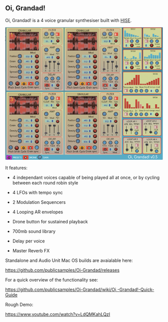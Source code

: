 ## **Oi, Grandad!**

Oi, Grandad! is a 4 voice granular synthesiser built with [HISE](http://hise.audio). 

![Oi, Grandad! ](https://github.com/publicsamples/Oi-Grandad/blob/main/oi%20grandad/oigrandad.png?raw=true)

It features:

 - 4 independant voices capable of being played all at once, or by
   cycling between each round robin style

 - 4 LFOs with tempo sync
 -  2 Modulation Sequencers  
 - 4 Looping AR envelopes 
 -  Drone button for sustained playback
 -  700mb sound library
 - Delay per voice
 - Master Reverb FX

Standalone and Audio Unit Mac OS builds are avaialable here:

https://github.com/publicsamples/Oi-Grandad/releases

For a quick overview of the functionality see:

https://github.com/publicsamples/Oi-Grandad/wiki/Oi,-Grandad!-Quick-Guide

Rough Demo:

https://www.youtube.com/watch?v=LdQMKahLQzI
